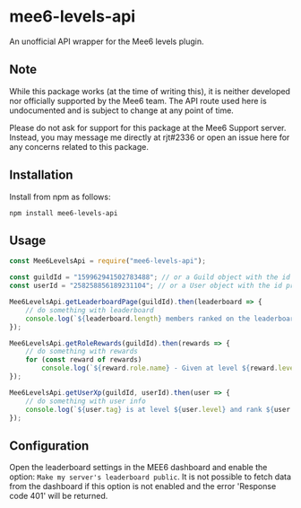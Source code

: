 # mee6-levels-api
An unofficial API wrapper for the Mee6 levels plugin.

## Note
While this package works (at the time of writing this), it is neither developed nor officially supported by the Mee6 team. The API route used here is undocumented and is subject to change at any point of time. 

Please do not ask for support for this package at the Mee6 Support server. Instead, you may message me directly at rjt#2336 or open an issue here for any concerns related to this package. 

## Installation
Install from npm as follows:

`npm install mee6-levels-api`


## Usage
```js
const Mee6LevelsApi = require("mee6-levels-api");

const guildId = "159962941502783488"; // or a Guild object with the id property
const userId = "258258856189231104"; // or a User object with the id property

Mee6LevelsApi.getLeaderboardPage(guildId).then(leaderboard => {
	// do something with leaderboard
	console.log(`${leaderboard.length} members ranked on the leaderboard.`);
});

Mee6LevelsApi.getRoleRewards(guildId).then(rewards => {
	// do something with rewards
	for (const reward of rewards)
		console.log(`${reward.role.name} - Given at level ${reward.level}`);
});

Mee6LevelsApi.getUserXp(guildId, userId).then(user => {
	// do something with user info
	console.log(`${user.tag} is at level ${user.level} and rank ${user.rank}.`);
});
```

## Configuration

Open the leaderboard settings in the MEE6 dashboard and enable the option: `Make my server's leaderboard public`. It is not possible to fetch data from the dashboard if this option is not enabled and the error 'Response code 401' will be returned.
